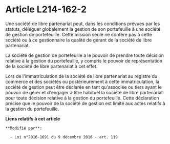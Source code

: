 # Article L214-162-2

Une société de libre partenariat peut, dans les conditions prévues par les statuts, déléguer globalement la gestion de son
portefeuille à une société de gestion de portefeuille. Cette mission seule ne confère pas à cette société ou à ce
gestionnaire la qualité de gérant de la société de libre partenariat. 

La société de gestion de portefeuille a le pouvoir de prendre toute décision relative à la gestion du portefeuille, y compris
le pouvoir de représentation de la société de libre partenariat à cet effet.

Lors de l'immatriculation de la société de libre partenariat au registre  du commerce et des sociétés ou postérieurement à
cette immatriculation,  la société de gestion peut être déclarée en tant qu'associée ou tiers  ayant le pouvoir de gérer et
d'engager à titre habituel la société de  libre partenariat pour toute décision relative à la gestion du  portefeuille. Cette
déclaration précise que le pouvoir de la société de  gestion est limité aux actes relatifs à la gestion du portefeuille.

**Liens relatifs à cet article**

	**Modifié par**:

	  - Loi n°2016-1691 du 9 décembre 2016 - art. 119
